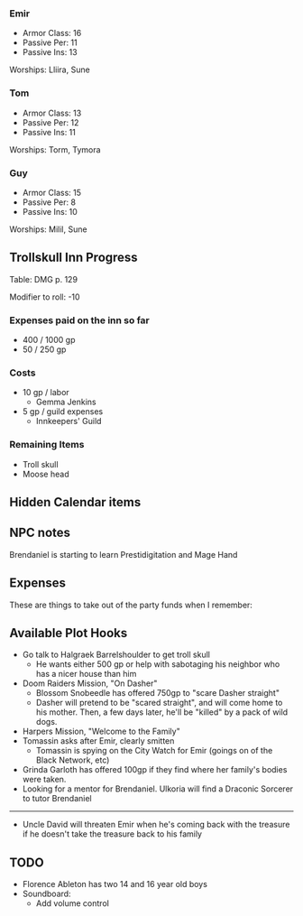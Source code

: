<script type="module">
    import {init} from "/js/dragon_heist/gm_notes.js";
    init();
</script>

### Emir

* Armor Class: 16
* Passive Per: 11
* Passive Ins: 13

Worships: Lliira, Sune

### Tom

* Armor Class: 13
* Passive Per: 12
* Passive Ins: 11

Worships: Torm, Tymora

### Guy
* Armor Class: 15
* Passive Per: 8
* Passive Ins: 10

Worships: Milil, Sune

## Trollskull Inn Progress

Table: DMG p. 129

Modifier to roll: -10

### Expenses paid on the inn so far

* 400 / 1000 gp
* 50 / 250 gp

### Costs

* 10 gp / labor
  * Gemma Jenkins
* 5 gp / guild expenses
  * Innkeepers' Guild

### Remaining Items

* Troll skull
* Moose head

## Hidden Calendar items


## NPC notes

Brendaniel is starting to learn Prestidigitation and Mage Hand

## Expenses

These are things to take out of the party funds when I remember:

## Available Plot Hooks

* Go talk to Halgraek Barrelshoulder to get troll skull
  * He wants either 500 gp or help with sabotaging his neighbor who has a nicer house than him
* Doom Raiders Mission, "On Dasher"
  * Blossom Snobeedle has offered 750gp to "scare Dasher straight"
  * Dasher will pretend to be "scared straight", and will come home to his mother. Then, a few days later, he'll be "killed" by a pack of wild dogs.
* Harpers Mission, "Welcome to the Family"
* Tomassin asks after Emir, clearly smitten
  * Tomassin is spying on the City Watch for Emir (goings on of the Black Network, etc)
* Grinda Garloth has offered 100gp if they find where her family's bodies were taken.
* Looking for a mentor for Brendaniel. Ulkoria will find a Draconic Sorcerer to tutor Brendaniel

---

* Uncle David will threaten Emir when he's coming back with the treasure if he doesn't take the treasure back to his family

## TODO

* Florence Ableton has two 14 and 16 year old boys
* Soundboard:
  * Add volume control
